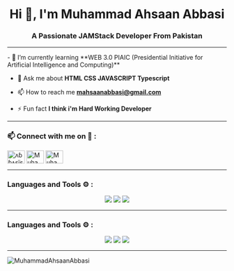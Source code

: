 <h1 align="center">Hi 👋, I'm Muhammad Ahsaan Abbasi</h1>
<h3 align="center">A Passionate JAMStack Developer From Pakistan</h3>
<hr>
- 🌱 I’m currently learning **WEB 3.0 PIAIC (Presidential Initiative for Artificial Intelligence and Computing)**

- 💬 Ask me about **HTML CSS JAVASCRIPT Typescript**

- 📫 How to reach me **mahsaanabbasi@gmail.com**

- ⚡ Fun fact **I think i'm Hard Working Developer**

<hr>
<h3 align="left">📫 Connect with me on 🔗 :</h3>
<p align="left">
<a href="https://www.instagram.com/m_ahsaan_abbasi/" target="blank"><img align="center" src="https://raw.githubusercontent.com/rahuldkjain/github-profile-readme-generator/master/src/images/icons/Social/instagram.svg" alt="ʌɓɓʌşïşähãɓ" height="30" width="40" /></a>
<a href="https://twitter.com/Muhamma99141099" target="blank"><img align="center" src="https://raw.githubusercontent.com/rahuldkjain/github-profile-readme-generator/master/src/images/icons/Social/twitter.svg" altt alt="Muhamma99141099" height="30" width="40" /></a>
<a href="https://www.linkedin.com/in/muhammad-ahsaan-abbasi-995630263/" target="blank"><img align="center" src="https://raw.githubusercontent.com/rahuldkjain/github-profile-readme-generator/master/src/images/icons/Social/linked-in-alt.svg" alt="Muhammad Ahsaan Abbasi" height="30" width="40" /></a>
</p>

<hr>
<h3 align="left">Languages and Tools ⚙️ : </h3>

<p align='center'>
	<img src="https://skillicons.dev/icons?i=html,css,js,ts,nodejs,react,nextjs"/>
        <img src="https://skillicons.dev/icons?i=python,tailwind,figma" />
	<img src="https://skillicons.dev/icons?i=git,github,vscode,replit,vercel" />
	
<!-- 	<img src="https://skillicons.dev/icons?i=react,express,mongodb," /> -->
<!-- 	<img src="https://skillicons.dev/icons?i=postman,vercel,prisma,planetscale,graphql" />
	<img src="https://skillicons.dev/icons?i=supabase,redux,md,materialui,firebase" /> -->
</p>

<hr>
<h3 align="left">Languages and Tools ⚙️ : </h3>

<p align='center'>
	<img src="https://skillicons.dev/icons?i=html,css,js,ts,nodejs,react,nextjs"/>
        <img src="https://skillicons.dev/icons?i=python,tailwind,figma" />
	<img src="https://skillicons.dev/icons?i=git,github,vscode,replit,vercel" />
</p>

<hr>

<p><img align="left" src="https://github-readme-stats.vercel.app/api/top-langs?username=MuhammadAhsaanAbbasi&show_icons=true&locale=en&layout=compact" alt="MuhammadAhsaanAbbasi" /></p>
